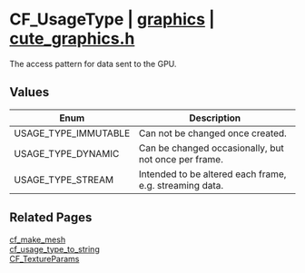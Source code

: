 # CF_UsageType | [graphics](https://github.com/RandyGaul/cute_framework/blob/master/docs/graphics/README.md) | [cute_graphics.h](https://github.com/RandyGaul/cute_framework/blob/master/include/cute_graphics.h)

The access pattern for data sent to the GPU.

## Values

Enum | Description
--- | ---
USAGE_TYPE_IMMUTABLE | Can not be changed once created.
USAGE_TYPE_DYNAMIC | Can be changed occasionally, but not once per frame.
USAGE_TYPE_STREAM | Intended to be altered each frame, e.g. streaming data.

## Related Pages

[cf_make_mesh](https://github.com/RandyGaul/cute_framework/blob/master/docs/graphics/cf_make_mesh.md)  
[cf_usage_type_to_string](https://github.com/RandyGaul/cute_framework/blob/master/docs/graphics/cf_usage_type_to_string.md)  
[CF_TextureParams](https://github.com/RandyGaul/cute_framework/blob/master/docs/graphics/cf_textureparams.md)  
